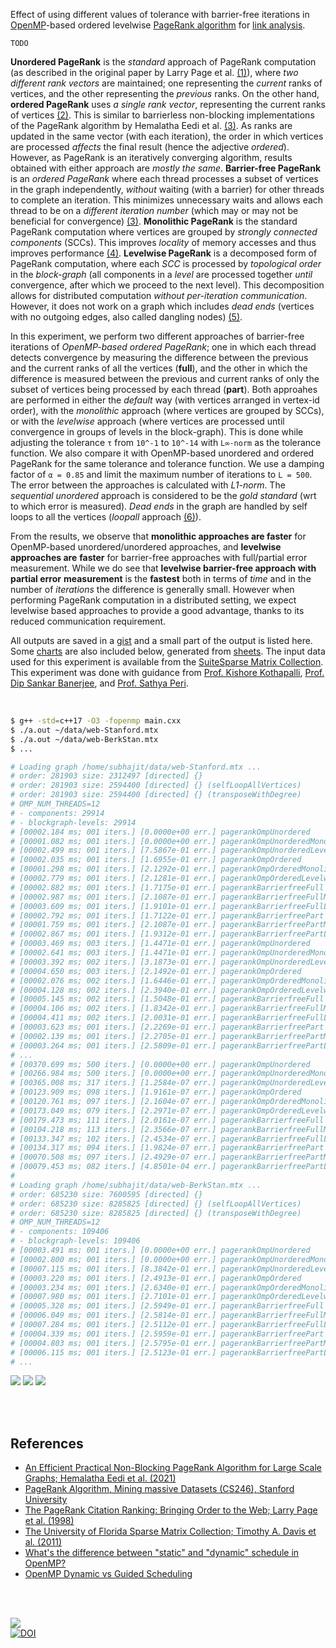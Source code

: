 Effect of using different values of tolerance with barrier-free iterations in
[OpenMP]-based ordered levelwise [PageRank algorithm] for [link analysis].

`TODO`

**Unordered PageRank** is the *standard* approach of PageRank computation (as
described in the original paper by Larry Page et al. [(1)]), where *two*
*different rank vectors* are maintained; one representing the *current* ranks of
vertices, and the other representing the *previous* ranks. On the other hand,
**ordered PageRank** uses *a single rank vector*, representing the current ranks
of vertices [(2)]. This is similar to barrierless non-blocking implementations
of the PageRank algorithm by Hemalatha Eedi et al. [(3)]. As ranks are updated
in the same vector (with each iteration), the order in which vertices are
processed *affects* the final result (hence the adjective *ordered*). However,
as PageRank is an iteratively converging algorithm, results obtained with either
approach are *mostly the same*. **Barrier-free PageRank** is an *ordered*
*PageRank* where each thread processes a subset of vertices in the graph
independently, *without* waiting (with a barrier) for other threads to complete
an iteration. This minimizes unnecessary waits and allows each thread to be on a
*different iteration number* (which may or may not be beneficial for
convergence) [(3)]. **Monolithic PageRank** is the standard PageRank computation
where vertices are grouped by *strongly connected components* (SCCs). This
improves *locality* of memory accesses and thus improves performance [(4)].
**Levelwise PageRank** is a decomposed form of PageRank computation, where each
*SCC* is processed by *topological order* in the *block-graph* (all components
in a *level* are processed together *until* convergence, after which we proceed
to the next level). This decomposition allows for distributed computation
*without per-iteration communication*. However, it does not work on a graph
which includes *dead ends* (vertices with no outgoing edges, also called
dangling nodes) [(5)].

In this experiment, we perform two different approaches of barrier-free
iterations of *OpenMP-based ordered PageRank*; one in which each thread detects
convergence by measuring the difference between the previous and the current
ranks of all the vertices (**full**), and the other in which the difference is
measured between the previous and current ranks of only the subset of vertices
being processed by each thread (**part**). Both approahes are performed in
either the *default* way (with vertices arranged in vertex-id order), with the
*monolithic* approach (where vertices are grouped by SCCs), or with the
*levelwise* approach (where vertices are processed until convergence in groups
of levels in the block-graph). This is done while adjusting the tolerance `τ`
from `10^-1` to `10^-14` with `L∞-norm` as the tolerance function. We also
compare it with OpenMP-based unordered and ordered PageRank for the same
tolerance and tolerance function. We use a damping factor of `α = 0.85` and
limit the maximum number of iterations to `L = 500`. The error between the
approaches is calculated with *L1-norm*. The *sequential* *unordered* approach
is considered to be the *gold standard* (wrt to which error is measured). *Dead
ends* in the graph are handled by self loops to all the vertices (*loopall*
approach [(6)]).

From the results, we observe that **monolithic approaches are faster** for
OpenMP-based unordered/unordered approaches, and **levelwise approaches are**
**faster** for barrier-free approaches with full/partial error measurement. While
we do see that **levelwise barrier-free approach with partial error**
**measurement** is the **fastest** both in terms of *time* and in the number of
*iterations* the difference is generally small. However when performing PageRank
computation in a distributed setting, we expect levelwise based approaches to
provide a good advantage, thanks to its reduced communication requirement.

All outputs are saved in a [gist] and a small part of the output is listed here.
Some [charts] are also included below, generated from [sheets]. The input data
used for this experiment is available from the [SuiteSparse Matrix Collection].
This experiment was done with guidance from [Prof. Kishore Kothapalli],
[Prof. Dip Sankar Banerjee], and [Prof. Sathya Peri].

<br>

```bash
$ g++ -std=c++17 -O3 -fopenmp main.cxx
$ ./a.out ~/data/web-Stanford.mtx
$ ./a.out ~/data/web-BerkStan.mtx
$ ...

# Loading graph /home/subhajit/data/web-Stanford.mtx ...
# order: 281903 size: 2312497 [directed] {}
# order: 281903 size: 2594400 [directed] {} (selfLoopAllVertices)
# order: 281903 size: 2594400 [directed] {} (transposeWithDegree)
# OMP_NUM_THREADS=12
# - components: 29914
# - blockgraph-levels: 29914
# [00002.184 ms; 001 iters.] [0.0000e+00 err.] pagerankOmpUnordered              {tol_norm: Li, tolerance: 1e-01}
# [00001.082 ms; 001 iters.] [0.0000e+00 err.] pagerankOmpUnorderedMonolithic    {tol_norm: Li, tolerance: 1e-01}
# [00002.499 ms; 001 iters.] [7.5867e-01 err.] pagerankOmpUnorderedLevelwise     {tol_norm: Li, tolerance: 1e-01}
# [00002.035 ms; 001 iters.] [1.6955e-01 err.] pagerankOmpOrdered                {tol_norm: Li, tolerance: 1e-01}
# [00001.298 ms; 001 iters.] [2.1292e-01 err.] pagerankOmpOrderedMonolithic      {tol_norm: Li, tolerance: 1e-01}
# [00002.779 ms; 001 iters.] [2.1281e-01 err.] pagerankOmpOrderedLevelwise       {tol_norm: Li, tolerance: 1e-01}
# [00002.882 ms; 001 iters.] [1.7175e-01 err.] pagerankBarrierfreeFull           {tol_norm: Li, tolerance: 1e-01}
# [00002.987 ms; 001 iters.] [2.1087e-01 err.] pagerankBarrierfreeFullMonolithic {tol_norm: Li, tolerance: 1e-01}
# [00003.609 ms; 001 iters.] [1.9101e-01 err.] pagerankBarrierfreeFullLevelwise  {tol_norm: Li, tolerance: 1e-01}
# [00002.792 ms; 001 iters.] [1.7122e-01 err.] pagerankBarrierfreePart           {tol_norm: Li, tolerance: 1e-01}
# [00001.759 ms; 001 iters.] [2.1087e-01 err.] pagerankBarrierfreePartMonolithic {tol_norm: Li, tolerance: 1e-01}
# [00002.867 ms; 001 iters.] [1.9312e-01 err.] pagerankBarrierfreePartLevelwise  {tol_norm: Li, tolerance: 1e-01}
# [00003.469 ms; 003 iters.] [1.4471e-01 err.] pagerankOmpUnordered              {tol_norm: Li, tolerance: 1e-02}
# [00002.641 ms; 003 iters.] [1.4471e-01 err.] pagerankOmpUnorderedMonolithic    {tol_norm: Li, tolerance: 1e-02}
# [00003.392 ms; 002 iters.] [3.1873e-01 err.] pagerankOmpUnorderedLevelwise     {tol_norm: Li, tolerance: 1e-02}
# [00004.650 ms; 003 iters.] [2.1492e-01 err.] pagerankOmpOrdered                {tol_norm: Li, tolerance: 1e-02}
# [00002.076 ms; 002 iters.] [1.6446e-01 err.] pagerankOmpOrderedMonolithic      {tol_norm: Li, tolerance: 1e-02}
# [00004.128 ms; 002 iters.] [2.3940e-01 err.] pagerankOmpOrderedLevelwise       {tol_norm: Li, tolerance: 1e-02}
# [00005.145 ms; 002 iters.] [1.5048e-01 err.] pagerankBarrierfreeFull           {tol_norm: Li, tolerance: 1e-02}
# [00004.106 ms; 002 iters.] [1.8342e-01 err.] pagerankBarrierfreeFullMonolithic {tol_norm: Li, tolerance: 1e-02}
# [00004.411 ms; 002 iters.] [2.0031e-01 err.] pagerankBarrierfreeFullLevelwise  {tol_norm: Li, tolerance: 1e-02}
# [00003.623 ms; 001 iters.] [2.2269e-01 err.] pagerankBarrierfreePart           {tol_norm: Li, tolerance: 1e-02}
# [00002.139 ms; 001 iters.] [2.2705e-01 err.] pagerankBarrierfreePartMonolithic {tol_norm: Li, tolerance: 1e-02}
# [00003.264 ms; 001 iters.] [2.5809e-01 err.] pagerankBarrierfreePartLevelwise  {tol_norm: Li, tolerance: 1e-02}
# ...
# [00370.699 ms; 500 iters.] [0.0000e+00 err.] pagerankOmpUnordered              {tol_norm: Li, tolerance: 1e-14}
# [00266.984 ms; 500 iters.] [0.0000e+00 err.] pagerankOmpUnorderedMonolithic    {tol_norm: Li, tolerance: 1e-14}
# [00365.008 ms; 317 iters.] [1.2584e-07 err.] pagerankOmpUnorderedLevelwise     {tol_norm: Li, tolerance: 1e-14}
# [00123.909 ms; 098 iters.] [1.9161e-07 err.] pagerankOmpOrdered                {tol_norm: Li, tolerance: 1e-14}
# [00120.761 ms; 097 iters.] [2.1604e-07 err.] pagerankOmpOrderedMonolithic      {tol_norm: Li, tolerance: 1e-14}
# [00173.049 ms; 079 iters.] [2.2971e-07 err.] pagerankOmpOrderedLevelwise       {tol_norm: Li, tolerance: 1e-14}
# [00179.473 ms; 111 iters.] [2.0161e-07 err.] pagerankBarrierfreeFull           {tol_norm: Li, tolerance: 1e-14}
# [00104.218 ms; 113 iters.] [2.3566e-07 err.] pagerankBarrierfreeFullMonolithic {tol_norm: Li, tolerance: 1e-14}
# [00133.347 ms; 102 iters.] [2.4534e-07 err.] pagerankBarrierfreeFullLevelwise  {tol_norm: Li, tolerance: 1e-14}
# [00134.317 ms; 094 iters.] [1.9824e-07 err.] pagerankBarrierfreePart           {tol_norm: Li, tolerance: 1e-14}
# [00070.508 ms; 097 iters.] [2.4929e-07 err.] pagerankBarrierfreePartMonolithic {tol_norm: Li, tolerance: 1e-14}
# [00079.453 ms; 082 iters.] [4.8501e-04 err.] pagerankBarrierfreePartLevelwise  {tol_norm: Li, tolerance: 1e-14}
#
# Loading graph /home/subhajit/data/web-BerkStan.mtx ...
# order: 685230 size: 7600595 [directed] {}
# order: 685230 size: 8285825 [directed] {} (selfLoopAllVertices)
# order: 685230 size: 8285825 [directed] {} (transposeWithDegree)
# OMP_NUM_THREADS=12
# - components: 109406
# - blockgraph-levels: 109406
# [00003.491 ms; 001 iters.] [0.0000e+00 err.] pagerankOmpUnordered              {tol_norm: Li, tolerance: 1e-01}
# [00002.800 ms; 001 iters.] [0.0000e+00 err.] pagerankOmpUnorderedMonolithic    {tol_norm: Li, tolerance: 1e-01}
# [00007.115 ms; 001 iters.] [8.3842e-01 err.] pagerankOmpUnorderedLevelwise     {tol_norm: Li, tolerance: 1e-01}
# [00003.220 ms; 001 iters.] [2.4913e-01 err.] pagerankOmpOrdered                {tol_norm: Li, tolerance: 1e-01}
# [00003.234 ms; 001 iters.] [2.6340e-01 err.] pagerankOmpOrderedMonolithic      {tol_norm: Li, tolerance: 1e-01}
# [00007.980 ms; 001 iters.] [2.7101e-01 err.] pagerankOmpOrderedLevelwise       {tol_norm: Li, tolerance: 1e-01}
# [00005.328 ms; 001 iters.] [2.5949e-01 err.] pagerankBarrierfreeFull           {tol_norm: Li, tolerance: 1e-01}
# [00006.049 ms; 001 iters.] [2.5814e-01 err.] pagerankBarrierfreeFullMonolithic {tol_norm: Li, tolerance: 1e-01}
# [00007.284 ms; 001 iters.] [2.5112e-01 err.] pagerankBarrierfreeFullLevelwise  {tol_norm: Li, tolerance: 1e-01}
# [00004.339 ms; 001 iters.] [2.5959e-01 err.] pagerankBarrierfreePart           {tol_norm: Li, tolerance: 1e-01}
# [00004.803 ms; 001 iters.] [2.5795e-01 err.] pagerankBarrierfreePartMonolithic {tol_norm: Li, tolerance: 1e-01}
# [00006.115 ms; 001 iters.] [2.5123e-01 err.] pagerankBarrierfreePartLevelwise  {tol_norm: Li, tolerance: 1e-01}
# ...
```

[![](https://i.imgur.com/TaQ6tRH.png)][sheetp]
[![](https://i.imgur.com/93Bvchw.png)][sheetp]
[![](https://i.imgur.com/GYXa54D.png)][sheetp]

<br>
<br>


## References

- [An Efficient Practical Non-Blocking PageRank Algorithm for Large Scale Graphs; Hemalatha Eedi et al. (2021)](https://ieeexplore.ieee.org/document/9407114)
- [PageRank Algorithm, Mining massive Datasets (CS246), Stanford University](https://www.youtube.com/watch?v=ke9g8hB0MEo)
- [The PageRank Citation Ranking: Bringing Order to the Web; Larry Page et al. (1998)](https://citeseerx.ist.psu.edu/viewdoc/summary?doi=10.1.1.38.5427)
- [The University of Florida Sparse Matrix Collection; Timothy A. Davis et al. (2011)](https://doi.org/10.1145/2049662.2049663)
- [What's the difference between "static" and "dynamic" schedule in OpenMP?](https://stackoverflow.com/a/10852852/1413259)
- [OpenMP Dynamic vs Guided Scheduling](https://stackoverflow.com/a/43047074/1413259)

<br>
<br>


[![](https://i.imgur.com/xCXqbfU.jpg)](https://www.youtube.com/watch?v=IY1VxuN7A14)<br>
[![DOI](https://zenodo.org/badge/534899343.svg)](https://zenodo.org/badge/latestdoi/534899343)


[(1)]: https://citeseerx.ist.psu.edu/viewdoc/summary?doi=10.1.1.38.5427
[(2)]: https://github.com/puzzlef/pagerank-ordered-vs-unordered
[(3)]: https://ieeexplore.ieee.org/document/9407114
[(4)]: https://ieeexplore.ieee.org/document/9835216
[(5)]: https://gist.github.com/wolfram77/12e5a19ff081b2e3280d04331a9976ca
[(6)]: https://gist.github.com/wolfram77/94c38b9cfbf0c855e5f42fa24a8602fc
[Prof. Dip Sankar Banerjee]: https://sites.google.com/site/dipsankarban/
[Prof. Kishore Kothapalli]: https://faculty.iiit.ac.in/~kkishore/
[Prof. Sathya Peri]: https://people.iith.ac.in/sathya_p/
[SuiteSparse Matrix Collection]: https://sparse.tamu.edu
[OpenMP]: https://en.wikipedia.org/wiki/OpenMP
[PageRank algorithm]: https://en.wikipedia.org/wiki/PageRank
[link analysis]: https://en.wikipedia.org/wiki/Network_theory#Link_analysis
[gist]: https://gist.github.com/wolfram77/6e267f7b71a5359c91873cd799ee73e4
[charts]: https://imgur.com/a/DWKowTI
[sheets]: https://docs.google.com/spreadsheets/d/1GE6WFj3-UY9W99GmM-iCHiIaTOh8uJIx-awdScKKzHc/edit?usp=sharing
[sheetp]: https://docs.google.com/spreadsheets/d/e/2PACX-1vSIrE6AqQoYMgG4rlak6f2gS_fUcacOJrrjdJk7wKpGrfYqWWPB1jijpeCSyXEuUCdiUSOLgMed5GDA/pubhtml

